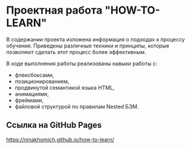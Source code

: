 # Проектная работа "HOW-TO-LEARN"

В содержании проекта изложена информация о подходах к процессу обучения. Приведены различные техники и принципы, которые позволяют сделать этот процесс более эффективным.

В ходе выполнения работы реализованы навыки работы с:
* флексбоксами,
* позиционированием,
* продвинутой семантикой языка HTML,
* анимациями,
* фреймами,
* файловой структурой по правилам Nested БЭМ.

## Ссылка на GitHub Pages

https://ninakhomich.github.io/how-to-learn/
